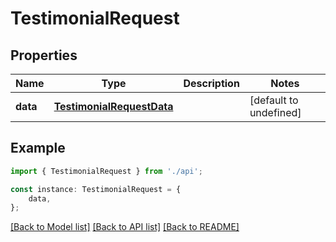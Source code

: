 # TestimonialRequest


## Properties

Name | Type | Description | Notes
------------ | ------------- | ------------- | -------------
**data** | [**TestimonialRequestData**](TestimonialRequestData.md) |  | [default to undefined]

## Example

```typescript
import { TestimonialRequest } from './api';

const instance: TestimonialRequest = {
    data,
};
```

[[Back to Model list]](../README.md#documentation-for-models) [[Back to API list]](../README.md#documentation-for-api-endpoints) [[Back to README]](../README.md)
